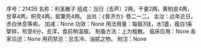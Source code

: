 序号：21426
名称：利圣散子
组成：当归（去芦）2两，干姜2两，黄柏皮4两，甘草4两，枳壳4两，罂粟壳4两。
出处：《普济方》卷二一二。
主治：远年近日，赤白休息等痢。
加减：None
功效：None
用法用量：每服3钱，水1盏，薤白1条擘碎，煎至8分，去滓，食前稍温服。
制备方法：上为粗散。
临床应用：None
各家论述：None
用药禁忌：忌生冷、油腻之物。
附注：None
